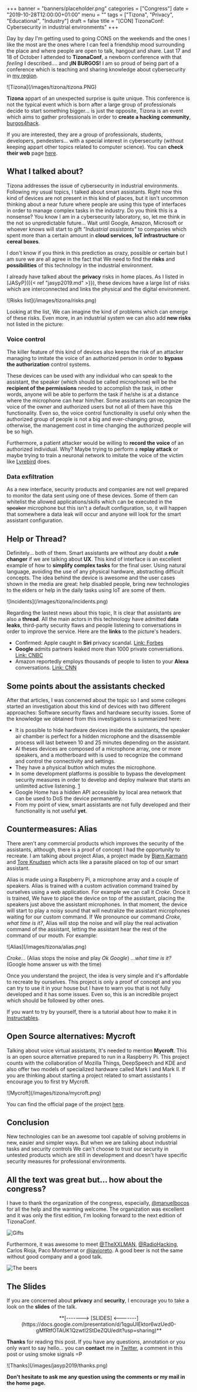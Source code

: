 +++
banner = "banners/placeholder.png"
categories = ["Congress"]
date = "2019-10-28T12:00:00+01:00"
menu = ""
tags = ["Tizona", "Privacy", "Educational", "Industry"]
draft = false
title = "[CON] TizonaConf: Cybersecurity in industrial environments"
+++

Day by day I'm getting used to going CONS on the weekends and the ones I like the most are the ones where I can feel a friendship mood surrounding the place and where people are open to talk, hangout and share. Last 17 and 18 of October I attended to **TizonaConf**, a newborn conference with that *feeling* I described.... and **¡IN BURGOS!** I am so proud of being part of a conference which is teaching and sharing knowledge about cybersecurity in [my region](https://en.wikipedia.org/wiki/Castile_and_Le%C3%B3n).

<span class="all-width-container">
![Tizona](/images/tizona/tizona.PNG)
</span>

**Tizona** appart of an unexpected surprise is quite unique. This conference is not the typical event which is born after a large group of professionals decide to start something bigger... is just the opposite, Tizona is an event which aims to gather professionals in order to **create a hacking community**, [burgos4hack](http://www.burgos4hack.com).

If you are interested, they are a group of professionals, students, developers, pendesters... with a special interest in cybersecurity (without keeping appart other topics related to computer science). You can **check their web** page [here](http://www.burgos4hack.com).

## What I talked about?

Tizona addresses the issue of cybersecurity in industrial environments. Following my usual topics, I talked about smart assistants. Right now this kind of devices are not present in this kind of places, but it isn't uncommon thinking about a near future where people are using this type of interfaces in order to manage complex tasks in the industry. Do you think this is a nonsense? You know I am in a cybersecurity laboratory, so, let me think in the not so unpredictable future... Wait until Google, Amazon, Microsoft or whoever knows will start to gift *"Industrial assistants"* to companies which spent more than a certain amount in **cloud services**, **IoT infrastructure** or **cereal boxes**.

I don't know if you think in this prediction as crazy, possible or certain but I am sure we are all agree in the fact that We need to find the **risks** and **possibilities** of this technology in the industrial environment.

I already have talked about the **privacy** risks in home places. As I listed in [JASyP]({{< ref "jasyp2019.md" >}}), these devices have a large list of risks which are interconnected and links the physical and the digital environment.

<span class="all-width-container">
![Risks list](/images/tizona/risks.png)
</span>

Looking at the list, We can imagine the kind of problems which can emerge of these risks. Even more, in an industrial system we can also add **new risks** not listed in the picture:

### Voice control

The killer feature of this kind of devices also keeps the risk of an attacker managing to imitate the voice of an authorized person in order to **bypass the authorization** control systems.

These devices can be used with any individual who can speak to the assistant, the speaker (which should be called microphone) will be the **recipient of the permissions** needed to accomplish the task, in other words, anyone will be able to perform the task if he/she is at a distance where the microphone can hear him/her. Some assistants can recognize the voice of the owner and authorized users but not all of them have this functionality. Even so, the voice control functionality is useful only when the authorized group of people is not a big and ever-changing group, otherwise, the management cost in time changing the authorized people will be so high.

Furthermore, a patient attacker would be willing to **record the voice** of an authorized individual. Why? Maybe trying to perform a **replay attack** or maybe trying to train a neuronal network to imitate the voice of the victim like [Lyrebird](https://www.descript.com/lyrebird-ai?source=lyrebird) does.

### Data exfiltration

As a new interface, security products and companies are not well prepared to monitor the data sent using one of these devices. Some of them can whitelist the allowed applications/skills which can be executed in the <strike>speaker</strike> microphone but this isn't a default configuration, so, it will happen that somewhere a data leak will occur and anyone will look for the smart assistant configuration.

## Help or Thread?

Definitely... both of them. Smart assistants are without any doubt a **rule changer** if we are talking about **UX**. This kind of interface is an excellent example of how to **simplify complex tasks** for the final user. Using natural language, avoiding the use of any physical hardware, abstracting difficult concepts. The idea behind the device is awesome and the user cases shown in the media are great: help disabled people, bring new technologies to the elders or help in the daily tasks using IoT are some of them.

<span class="all-width-container">
![Incidents](/images/tizona/incidents.png)
</span>

Regarding the lastest news about this topic, It is clear that assistants are also a **thread**. All the main actors in this technology have admitted **data leaks**, third-party security flaws and people listening to conversations in order to improve the service. Here are the **links** to the picture's headers.

* Confirmed: Apple caught in **Siri** privacy scandal. [Link: Forbes](https://www.forbes.com/sites/jeanbaptiste/2019/07/30/confirmed-apple-caught-in-siri-privacy-scandal-let-contractors-listen-to-private-voice-recordings/#7e497cfe7314)
* **Google** admits partners leaked more than 1000 private conversations. [Link: CNBC](https://www.cnbc.com/2019/07/11/google-admits-leaked-private-voice-conversations.html)
* Amazon reportedly employs thousands of people to listen to your **Alexa** conversations. [Link: CNN](https://edition.cnn.com/2019/04/11/tech/amazon-alexa-listening/index.html)

## Some points about the assistants checked

After that articles, I was concerned about the topic so I and some colleges started an investigation about this kind of devices with two different approaches: Software security flaws and hardware security issues. Some of the knowledge we obtained from this investigations is summarized here:

* It is possible to hide hardware devices inside the assistants, the speaker air chamber is perfect for a hidden microphone and the disassemble process will last between 10 and 25 minutes depending on the assistant.
* Al theses devices are composed of a microphone array, one or more speakers, and a motherboard with is used to recognize the command and control the connectivity and settings.
* They have a physical button which mutes the microphone.
* In some development platforms is possible to bypass the development security measures in order to develop and deploy malware that starts an unlimited active listening. [1](https://www.elladodelmal.com/2019/10/un-phishing-con-cognitive-services.html)
* Google Home has a hidden API accessible by local area network that can be used to DoS the device permanently.
* From my point of view, smart assistants are not fully developed and their functionality is not useful **yet**.

## Countermeasures: Alias

There aren't any commercial products which improves the security of the assistants, although, there is a proof of concept I had the opportunity to recreate. I am talking about project Alias, a project made by [Bjørn Karmann](http://bjoernkarmann.dk/) and [Tore Knudsen](http://www.toreknudsen.dk/) which acts like a parasite placed on top of our smart assistant.

Alias is made using a Raspberry Pi, a microphone array and a couple of speakers. Alias is trained with a custom activation command trained by ourselves using a web application. For example we can call it *Croke*. Once it is trained, We have to place the device on top of the assistant, placing the speakers just above the assistant microphones. In that moment, the device will start to play a noisy sound that will neutralize the assistant microphones waiting for our custom command. If We pronounce our command *Croke, what time is it?*, Alias will stop the noise and will play the real activation command of the assistant, letting the assistant hear the rest of the command of our mouth. For example:

<span class="all-width-container">
![Alias](/images/tizona/alias.png)
</span>

*Croke...* (Alias stops the noise and play *Ok Google*) *...what time is it?* (Google home answer us with the time)

Once you understand the project, the idea is very simple and it's affordable to recreate by ourselves. This project is only a proof of concept and you can try to use it in your house but I have to warn you that is not fully developed and it has some issues. Even so, this is an incredible project which should be followed by other ones.

If you want to try by yourself, there is a tutorial about how to make it in [Instructables](https://www.instructables.com/id/Project-Alias/).

## Open Source alternatives: Mycroft
Talking about voice virtual assistants, It's needed to mention **Mycroft**. This is an open source alternative prepared to run in a Raspberry Pi. This project counts with the collaboration of Mozilla Things, DeepSpeech and KDE and also offer two models of specialized hardware called Mark I and Mark II. If you are thinking about starting a project related to smart assistants I encourage you to first try Mycroft.

<span class="all-width-container">
![Mycroft](/images/tizona/mycroft.png)
</span>

You can find the official page of the project [here](https://mycroft.ai/).

## Conclusion

New technologies can be an awesome tool capable of solving problems in new, easier and simpler ways. But when we are talking about industrial tasks and security controls We can't choose to trust our security in untested products which are still in development and doesn't have specific security measures for professional environments.

## All the text was great but... how about the congress?
I have to thank the organization of the congress, especially, [@manuelbocos](https://twitter.com/manuelbocos) for all the help and the warming welcome. The organization was excellent and it was only the first edition, I'm looking forward to the next edition of TizonaConf.

![Gifts](/images/tizona/branding.jpg)

Furthermore, it was awesome to meet [@TheXXLMAN](https://twitter.com/TheXXLMAN), [@RadioHacking](https://twitter.com/RadioHacking), Carlos Rioja, Paco Montserrat or [@javioreto](https://twitter.com/javioreto). A good beer is not the same without good company and a good talk.

![The beers](/images/tizona/tizona.jpg)

## The Slides

If you are concerned about **privacy** and **security**, I encourage you to take a look on the **slides** of the talk.

<center>**[-------> [SLIDES] <-------](https://docs.google.com/presentation/d/1qguUIEktor6wzUed0-gMfRtfOTAUK1QzwtI2StDeZQU/edit?usp=sharing)**</center>

**Thanks** for reading this post. If you have any questions, annotation or you only want to say hello... you can **contact** me in [Twitter](https://twitter.com/coke727), a comment in this post or using smoke signals =P

<span class="all-width-container">
![Thanks](/images/jasyp2019/thanks.png)
</span>

**Don't hesitate to ask me any question using the comments or my mail in the home page.**
